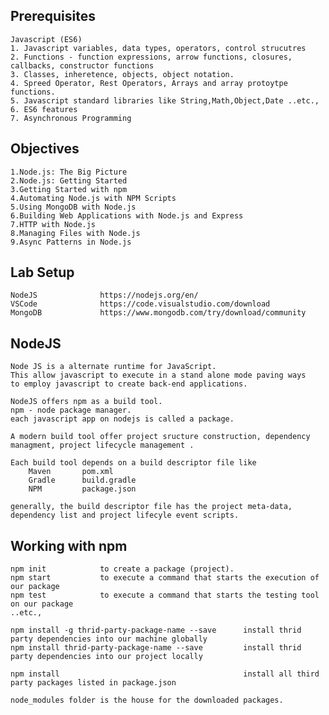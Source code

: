 Prerequisites
----------------------------------

    Javascript (ES6)
    1. Javascript variables, data types, operators, control strucutres
    2. Functions - function expressions, arrow functions, closures, callbacks, constructor functions
    3. Classes, inheretence, objects, object notation.
    4. Spreed Operator, Rest Operators, Arrays and array protoytpe functions.
    5. Javascript standard libraries like String,Math,Object,Date ..etc.,
    6. ES6 features
    7. Asynchronous Programming

Objectives
-----------------------------------

    1.Node.js: The Big Picture
    2.Node.js: Getting Started
    3.Getting Started with npm
    4.Automating Node.js with NPM Scripts
    5.Using MongoDB with Node.js
    6.Building Web Applications with Node.js and Express
    7.HTTP with Node.js
    8.Managing Files with Node.js
    9.Async Patterns in Node.js

Lab Setup
-------------------------------------------------------------------------

    NodeJS              https://nodejs.org/en/
    VSCode              https://code.visualstudio.com/download
    MongoDB             https://www.mongodb.com/try/download/community

NodeJS
---------------------------------------------------------------------------

    Node JS is a alternate runtime for JavaScript.
    This allow javascript to execute in a stand alone mode paving ways
    to employ javascript to create back-end applications.

    NodeJS offers npm as a build tool.
    npm - node package manager.
    each javascript app on nodejs is called a package.

    A modern build tool offer project sructure construction, dependency managment, project lifecycle management .

    Each build tool depends on a build descriptor file like
        Maven       pom.xml
        Gradle      build.gradle
        NPM         package.json

    generally, the build descriptor file has the project meta-data, dependency list and project lifecyle event scripts.

Working with npm
---------------------------------------------------------------------------

    npm init            to create a package (project).
    npm start           to execute a command that starts the execution of our package
    npm test            to execute a command that starts the testing tool on our package
    ..etc.,

    npm install -g thrid-party-package-name --save      install thrid party dependencies into our machine globally
    npm install thrid-party-package-name --save         install thrid party dependencies into our project locally

    npm install                                         install all third party packages listed in package.json

    node_modules folder is the house for the downloaded packages.


